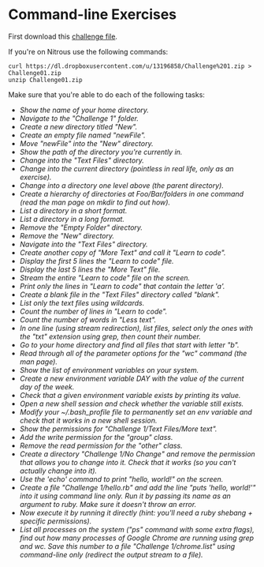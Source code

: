 # Command-line Exercises

First download this [challenge file](https://dl.dropboxusercontent.com/u/13196858/Challenge%201.zip). 

If you're on Nitrous use the following commands:

```
curl https://dl.dropboxusercontent.com/u/13196858/Challenge%201.zip > Challenge01.zip
unzip Challenge01.zip
```

Make sure that you're able to do each of the following tasks:

- *Show the name of your home directory.* 
- *Navigate to the "Challenge 1" folder.*
- *Create a new directory titled "New".*
- *Create an empty file named "newFile".*
- *Move "newFile" into the "New" directory.*
- *Show the path of the directory you're currently in.*
- *Change into the "Text Files" directory.*
- *Change into the current directory (pointless in real life, only as an exercise).*
- *Change into a directory one level above (the parent directory).*
- *Create a hierarchy of directories at Foo/Bar/folders in one command (read the man page on mkdir to find out how).*
- *List a directory in a short format.*
- *List a directory in a long format.*
- *Remove the "Empty Folder" directory.*
- *Remove the "New" directory.*
- *Navigate into the "Text Files" directory.*
- *Create another copy of "More Text" and call it "Learn to code".*
- *Display the first 5 lines the "Learn to code" file.*
- *Display the last 5 lines the "More Text" file.*
- *Stream the entire "Learn to code" file on the screen.*
- *Print only the lines in "Learn to code" that contain the letter 'a'.*
- *Create a blank file in the "Text Files" directory called "blank".*
- *List only the text files using wildcards.*
- *Count the number of lines in "Learn to code".*
- *Count the number of words in "Less text".*
- *In one line (using stream redirection), list files, select only the ones with the "txt" extension using grep, then count their number.*
- *Go to your home directory and find all files that start with letter "b".*
- *Read through all of the parameter options for the "wc" command (the man page).*
- *Show the list of environment variables on your system.*
- *Create a new environment variable DAY with the value of the current day of the week.*
- *Check that a given environment variable exists by printing its value.*
- *Open a new shell session and check whether the variable still exists.*
- *Modify your ~/.bash_profile file to permanently set an env variable and check that it works in a new shell session.*
- *Show the permissions for "Challenge 1/Text Files/More text".*
- *Add the write permission for the "group" class.*
- *Remove the read permission for the "other" class.*
- *Create a directory "Challenge 1/No Change" and remove the permission that allows you to change into it. Check that it works (so you can't actually change into it).*
- *Use the 'echo' command to print "hello, world!" on the screen.*
- *Create a file "Challenge 1/hello.rb" and add the line "puts 'hello, world!'" into it using command line only. Run it by passing its name as an argument to ruby. Make sure it doesn't throw an error.*
- *Now execute it by running it directly (hint: you'll need a ruby shebang + specific permissions).*
- *List all processes on the system ("ps" command with some extra flags), find out how many processes of Google Chrome are running using grep and wc. Save this number to a file "Challenge 1/chrome.list" using command-line only (redirect the output stream to a file).*


